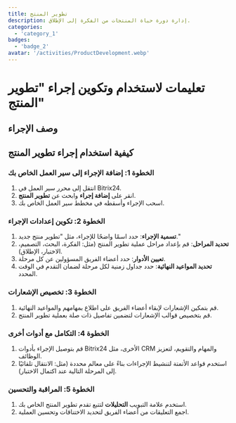 ```yaml
---
title: تطوير المنتج
description: إدارة دورة حياة المنتجات من الفكرة إلى الإطلاق.
categories: 
  - 'category_1'
badges: 
  - 'badge_2'
avatar: '/activities/ProductDevelopment.webp'
---
```

# تعليمات لاستخدام وتكوين إجراء "تطوير المنتج"

## وصف الإجراء

## كيفية استخدام إجراء تطوير المنتج

### الخطوة 1: إضافة الإجراء إلى سير العمل الخاص بك
1. انتقل إلى محرر سير العمل في Bitrix24.
2. انقر على **إضافة إجراء** وابحث عن **تطوير المنتج**.
3. اسحب الإجراء وأسقطه في مخطط سير العمل الخاص بك.

### الخطوة 2: تكوين إعدادات الإجراء
1. **تسمية الإجراء**: حدد اسمًا واضحًا للإجراء، مثل "تطوير منتج جديد."
2. **تحديد المراحل**: قم بإعداد مراحل عملية تطوير المنتج (مثل: الفكرة، البحث، التصميم، الاختبار، الإطلاق).
3. **تعيين الأدوار**: حدد أعضاء الفريق المسؤولين عن كل مرحلة.
4. **تحديد المواعيد النهائية**: حدد جداول زمنية لكل مرحلة لضمان التقدم في الوقت المحدد.

### الخطوة 3: تخصيص الإشعارات
1. قم بتمكين الإشعارات لإبقاء أعضاء الفريق على اطلاع بمهامهم والمواعيد النهائية.
2. قم بتخصيص قوالب الإشعارات لتضمين تفاصيل ذات صلة بعملية تطوير المنتج.

### الخطوة 4: التكامل مع أدوات أخرى
1. قم بتوصيل الإجراء بأدوات Bitrix24 الأخرى، مثل CRM والمهام والتقويم، لتعزيز الوظائف.
2. استخدم قواعد الأتمتة لتنشيط الإجراءات بناءً على معالم محددة (مثل: الانتقال تلقائيًا إلى المرحلة التالية عند اكتمال الاختبار).

### الخطوة 5: المراقبة والتحسين
1. استخدم علامة التبويب **التحليلات** لتتبع تقدم تطوير المنتج الخاص بك.
2. اجمع التعليقات من أعضاء الفريق لتحديد الاختناقات وتحسين العملية.